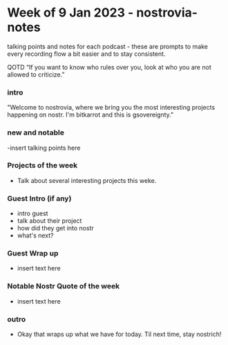 
# Week of 9 Jan 2023 - nostrovia-notes
talking points and notes for each podcast - these are prompts to make every recording flow a bit easier and to stay consistent.

QOTD
“If you want to know who rules over you, look at who you are not allowed to criticize.” 

### intro

"Welcome to nostrovia, where we bring you the most interesting projects happening on nostr.
I'm bitkarrot and this is gsovereignty."


### new and notable

-insert talking points here

### Projects of the week
- Talk about several interesting projects this weke. 

### Guest Intro (if any) 

- intro guest
- talk about their project
- how did they get into nostr
- what's next? 


### Guest Wrap up 
- insert text here

### Notable Nostr Quote of the week
- insert text here




### outro

- Okay that wraps up what we have for today. Til next time, stay nostrich!
